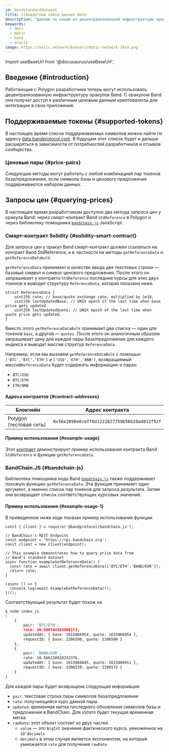 ```yaml
---
id: bandstandarddataset
title: Стандартный набор данных Band
description: "Данные по ценам из децентрализованной инфраструктуры оракула."
keywords:
  - docs
  - matic
  - band
  - oracle
image: https://matic.network/banners/matic-network-16x9.png
---
```

import useBaseUrl from '@docusaurus/useBaseUrl';

## Введение {#introduction}

Работающие с Polygon разработчики теперь могут использовать децентрализованную инфраструктуру оракулов Band. С оракулом Band они получат доступ к различным ценовым данным криптовалюты для интеграции в свои приложения.

## Поддерживаемые токены {#supported-tokens}

В настоящее время список поддерживаемых символов можно найти по адресу [data.bandprotocol.com](http://data.bandprotcool.com). В будущем этот список будет и дальше расширяться в зависимости от потребностей разработчиков и отзывов сообщества.

### Ценовые пары {#price-pairs}

Следующие методы могут работать с любой комбинацией пар токенов база/предложение, если символы базы и ценового предложения поддерживаются набором данных.

## Запросы цен {#querying-prices}

В настоящее время разработчикам доступно два метода запроса цен у оракула Band: через смарт-контракт Band `StdReference` в Polygon и через библиотеку помощника [`bandchain.js`](https://www.npmjs.com/package/%40bandprotocol%2Fbandchain.js) JavaScript.

### Смарт-контракт Solidity {#solidity-smart-contract}

Для запроса цен у оракул Band смарт-контракт должен ссылаться на контракт Band StdReference, а в частности на методы `getReferenceData` и `getReferenceDatabulk`.

`getReferenceData` принимает в качестве ввода две текстовых строки — базовый символ и символ ценового предложения. После этого он запрашивает у контракта `StdReference` последние курсы для этих двух токенов и выводит структуру `ReferenceData`, которая показана ниже.

```solidity
struct ReferenceData {
    uint256 rate; // base/quote exchange rate, multiplied by 1e18.
    uint256 lastUpdatedBase; // UNIX epoch of the last time when base price gets updated.
    uint256 lastUpdatedQuote; // UNIX epoch of the last time when quote price gets updated.
}
```

Вместо этого `getReferenceDataBulk` принимает два списка — один для токенов `base`, а другой — `quotes`. После этого он аналогичным образом запрашивает цену для каждой пары база/предложение для каждого индекса и выводит массив структур `ReferenceData`.

Например, если мы вызовем `getReferenceDataBulk` с помощью `['BTC','BTC','ETH']` и `['USD','ETH','BNB']`, возвращаемый массив`ReferenceData` будет содержать информацию о парах:

- `BTC/USD`
- `BTC/ETH`
- `ETH/BNB`


#### Адреса контрактов {#contract-addresses}

| Блокчейн | Адрес контракта |
| -------------------- | :------------------------------------------: |
| Polygon (тестовая сеть) | `0x56e2898e0ceff0d1222827759b56b28ad812f92f` |


####  Пример использования {#example-usage}

Этот [контракт](https://gist.github.com/tansawit/a66d460d4e896aa94a0790df299251db) демонстрирует пример использования контракта Band `StdReference` и функции `getReferenceData`.


### BandChain.JS {#bandchain-js}

Библиотека помощника нода Band [`bandchain.js`](https://www.npmjs.com/package/@bandprotocol/bandchain.js) также поддерживает похожую функцию `getReferenceData`. Эта функция принимает один аргумент, а именно список пар токенов для запроса результата. Затем она возвращает список соответствующих курсовых значений.


####  Пример использования {#example-usage-1}

В приведенном ниже коде показан пример использования функции

```javascript=
const { Client } = require('@bandprotocol/bandchain.js');

// BandChain's REST Endpoint
const endpoint = 'https://rpc.bandchain.org';
const client = new Client(endpoint);

// This example demonstrates how to query price data from
// Band's standard dataset
async function exampleGetReferenceData() {
  const rate = await client.getReferenceData(['BTC/ETH','BAND/EUR']);
  return rate;
}

(async () => {
  console.log(await exampleGetReferenceData());
})();

```

Соответствующий результат будет похож на

```bash
$ node index.js
[
    {
        pair: 'BTC/ETH',
        rate: 30.998744363906173,
        updatedAt: { base: 1615866954, quote: 1615866954 },
        requestID: { base: 2206590, quote: 2206590 }
    },
    {
        pair: 'BAND/EUR',
        rate: 10.566138918332376,
        updatedAt: { base: 1615866845, quote: 1615866911 },
        requestID: { base: 2206539, quote: 2206572 }
    }
]
```

Для каждой пары будет возвращена следующая информация:

- `pair`: текстовая строка пары символов база/предложение
- `rate`: получающийся курс данной пары
- `updated`: временная метка последнего обновления символов базы и предложения в BandChain. Для `USD`это будет текущая временная метка
- `rawRate`: этот объект состоит из двух частей.
  - `value` — это `BigInt` значение фактического курса, умноженное на `10^decimals`
  - `decimals` в этом случае является экспонентом, на который умножается `rate` для получения `rawRate`
